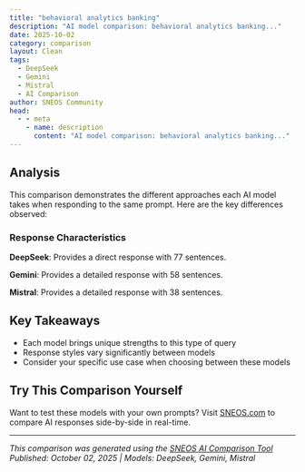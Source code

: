 ```yaml
---
title: "behavioral analytics banking"
description: "AI model comparison: behavioral analytics banking..."
date: 2025-10-02
category: comparison
layout: Clean
tags:
  - DeepSeek
  - Gemini
  - Mistral
  - AI Comparison
author: SNEOS Community
head:
  - - meta
    - name: description
      content: "AI model comparison: behavioral analytics banking..."
---
```


<ChatComparison
  title="behavioral analytics banking"
  prompt="behavioral analytics banking"
  :responses='{
    "DeepSeek": "Of course. Behavioral analytics in banking is a rapidly evolving field that moves beyond traditional financial metrics to understand *how* customers interact with their bank. It\u0027s about analyzing patterns in transaction data, digital engagement, and customer interactions to gain deep insights.\n\nHere\u2019s a comprehensive breakdown of behavioral analytics in banking, covering its importance, key applications, data sources, and challenges.\n\n---\n\n### What is Behavioral Analytics in Banking?\n\nBehavioral analytics is the process of using data to understand how customers behave. In banking, this means analyzing:\n*   **Transaction Patterns:** When, where, and how they spend money.\n*   **Digital Footprints:** How they use mobile apps, websites, and ATMs (login frequency, features used, session duration).\n*   **Lifecycle Events:** Behavioral shifts that indicate major life events (e.g., a sudden increase in savings might suggest planning for a house).\n*   **Channel Preferences:** Whether they prefer mobile, online, or in-branch services.\n\nThe goal is to move from knowing *what* a customer *has* to understanding *what* a customer *needs* and *how* they behave.\n\n---\n\n### Why is it So Important for Banks?\n\n1.  **Hyper-Personalization:** Banks can move from generic marketing to highly relevant offers. For example, suggesting a specific credit card to a customer who frequently travels abroad, rather than a generic \u0022premium card\u0022 offer.\n2.  **Proactive Fraud Detection:** Traditional rules flag unusual transactions (e.g., a large purchase in a foreign country). Behavioral analytics can detect subtler anomalies, like a change in the typical time of day a user logs in or a sudden flurry of small, test transactions that deviate from their normal behavior.\n3.  **Improved Customer Experience:** By understanding pain points in the user journey (e.g., where customers repeatedly drop off in a loan application), banks can streamline processes and reduce friction.\n4.  **Customer Retention (Churn Prediction):** Analytics can identify \u0022at-risk\u0022 customers by spotting behaviors that precede account closure, such as a decline in app usage, stopping direct deposits, or withdrawing large sums. This allows the bank to intervene with a retention offer.\n5.  **Dynamic Credit Risk Assessment:** Beyond a static credit score, behavioral data can provide a more dynamic view of risk. A customer with a modest income but incredibly stable and responsible financial habits might be a better credit risk than the score alone suggests.\n6.  **Product Development:** Insights into how customers use existing products can guide the development of new, in-demand features and services.\n\n---\n\n### Key Applications \u0026 Use Cases\n\n| Application Area | Specific Use Case | How Behavioral Analytics Helps |\n| :--- | :--- | :--- |\n| **Fraud \u0026 Security** | **Account Takeover (ATO) Fraud** | Flags logins from new devices/locations combined with unusual navigation patterns (e.g., immediately changing contact info). |\n| | **Card-Not-Present (CNP) Fraud** | Identifies if an online purchase deviates from the customer\u0027s typical spending categories, merchant types, or transaction amounts. |\n| **Personalized Marketing** | **Next-Best-Action** | After a customer pays off a car loan, the system might automatically offer a new auto loan or a refinancing option, knowing they are in the \u0022car-buying\u0022 mindset. |\n| | **Wealth Management Upsell** | Identifies customers with growing, idle balances in their checking accounts who might be good candidates for investment products. |\n| **Customer Success** | **Churn Prediction** | Creates a \u0022propensity to churn\u0022 score based on signals like decreased login frequency, support ticket complaints, or disengagement from marketing emails. |\n| | **Improving Digital Onboarding** | Analyzes the drop-off points during a new account opening process to identify and fix confusing steps. |\n| **Credit \u0026 Lending** | **Dynamic Credit Scoring** | Augments traditional FICO scores with behavioral data (e.g., income smoothing, responsible savings habits) to serve thin-file or near-prime customers. |\n| **Operational Efficiency** | **Call Center Routing** | Routes customers to the most appropriate agent based on their recent activity (e.g., a customer who just attempted a wire transfer online is routed to the wires department). |\n\n---\n\n### Data Sources for Behavioral Analytics\n\nBanks have a treasure trove of data to fuel these analytics:\n\n*   **Transactional Data:** Core banking systems, credit card processors.\n*   **Digital Interaction Data:** Mobile app logs, website analytics (clickstream data), ATM interactions.\n*   **Customer Relationship Management (CRM):** Call center records, support tickets, branch visit notes.\n*   **Third-Party Data** (with consent): Geo-location data, social media trends (for macroeconomic insights).\n\n---\n\n### Challenges and Considerations\n\nImplementing behavioral analytics is not without its hurdles:\n\n1.  **Data Silos:** Customer data is often trapped in separate systems (e.g., cards, mortgages, digital banking). Breaking down these silos is the first critical step.\n2.  **Privacy and Consent:** This is the biggest challenge. Banks must navigate stringent regulations like GDPR and CCPA. Transparency about data collection and use is paramount. **Opt-in consent is often required.**\n3.  **Data Quality and Integration:** Data must be clean, standardized, and integrated to build accurate models.\n4.  **Cultural Shift:** Requires a shift from a product-centric to a customer-centric culture, driven by data.\n5.  **Talent Gap:** A shortage of data scientists and analysts who understand both banking and advanced analytics.\n\n---\n\n### The Future of Behavioral Analytics in Banking\n\nThe field is moving towards even more real-time, predictive, and integrated analytics:\n\n*   **AI and Machine Learning:** ML models will become more sophisticated at predicting life events (e.g., \u0022This customer is likely getting married in 6 months\u0022) and automating personalized interactions.\n*   **Open Banking \u0026 API Ecosystems:** With customer permission, banks can incorporate data from other financial institutions and fintech apps to get a holistic, 360-degree view of a customer\u0027s financial health.\n*   **Real-Time Hyper-Personalization:** Offering a personalized loan during the checkout process on a retailer\u0027s website, based on real-time analysis of the customer\u0027s financial capacity.\n*   **Ethical AI and Explainability:** As models get more complex, there will be a greater focus on ensuring they are fair, unbiased, and that their decisions can be explained to regulators and customers.\n\n### Conclusion\n\nBehavioral analytics is no longer a \u0022nice-to-have\u0022 for banks; it\u0027s a core competitive necessity. By transforming raw data into a deep understanding of customer behavior, banks can build trust, enhance security, create superior customer experiences, and ultimately drive growth in an increasingly digital and competitive landscape. The key to success lies in balancing powerful insights with rigorous data privacy and ethical considerations.",
    "Gemini": "## Behavioral Analytics in Banking: Understanding and Predicting Customer Behavior\n\nBehavioral analytics in banking leverages data to understand and predict customer behavior, ultimately leading to improved customer experience, reduced risk, and increased profitability.  It moves beyond simple demographic analysis to delve into the \u0022why\u0022 behind customer actions.\n\nHere\u0027s a breakdown of how behavioral analytics is used in banking:\n\n**1. Key Data Sources:**\n\n*   **Transaction Data:**  Purchase history, payment frequency, amount spent, location of transactions.\n*   **Online \u0026 Mobile Activity:** Website navigation, app usage, click patterns, time spent on pages, features used.\n*   **Customer Service Interactions:** Chat logs, phone calls (transcribed and analyzed), email exchanges, customer feedback.\n*   **Account Activity:**  Balance changes, transfers, loan payments, investment decisions.\n*   **Demographic Data:** Age, location, income, occupation (often combined with behavioral data for more nuanced insights).\n*   **Social Media Data (with consent \u0026 privacy considerations):** Sentiment analysis, expressed interests, brand interactions.\n*   **Location Data (from mobile devices, with consent):**  Geographic patterns, proximity to ATMs/branches, travel habits.\n\n**2. Key Applications \u0026 Use Cases:**\n\n*   **Fraud Detection \u0026 Prevention:**\n    *   **Anomaly Detection:** Identifying unusual transaction patterns (e.g., large withdrawals in a new location) that might indicate fraud.\n    *   **Behavioral Biometrics:** Analyzing unique behavioral patterns like typing speed, mouse movements, and gait (on mobile devices) to verify identity and prevent account takeover.\n    *   **Predictive Modeling:** Creating models that predict the likelihood of fraudulent activity based on historical data and emerging trends.\n*   **Personalized Customer Experience:**\n    *   **Targeted Marketing:** Offering tailored products and services based on individual customer needs and preferences. For example, recommending a specific credit card based on spending habits.\n    *   **Personalized Recommendations:** Suggesting relevant financial advice, investment opportunities, or budgeting tools.\n    *   **Customized Website/App Experiences:** Adapting the interface and content based on user behavior, making it easier to find relevant information.\n    *   **Proactive Customer Service:** Identifying customers who might be struggling with a product or service and offering assistance before they complain.\n*   **Risk Management \u0026 Credit Scoring:**\n    *   **Improved Credit Risk Assessment:**  Using behavioral data to supplement traditional credit scores, providing a more comprehensive view of a borrower\u0027s creditworthiness.  For example, consistent payment behavior and responsible account management can offset a slightly lower credit score.\n    *   **Early Warning Systems:**  Identifying customers who are likely to default on loans or credit cards based on changes in their spending habits, account activity, and communication patterns.\n    *   **Portfolio Risk Management:**  Analyzing behavioral trends across the entire customer base to identify and mitigate potential risks to the bank\u0027s portfolio.\n*   **Customer Segmentation \u0026 Targeting:**\n    *   **Identifying High-Value Customers:**  Pinpointing customers who generate the most revenue and focusing on retaining them.\n    *   **Understanding Customer Needs:**  Grouping customers based on their financial goals, life stages, and risk tolerance to better serve their needs.\n    *   **Optimizing Branch Networks:**  Using location data and transaction patterns to determine the optimal location for new branches and ATMs.\n*   **Churn Prediction \u0026 Prevention:**\n    *   **Identifying At-Risk Customers:**  Detecting customers who are likely to switch to a competitor based on changes in their activity, communication patterns, and feedback.\n    *   **Proactive Retention Strategies:**  Implementing strategies to retain at-risk customers, such as offering personalized incentives, improving customer service, or addressing their concerns.\n*   **Compliance \u0026 Regulatory Reporting:**\n    *   **Anti-Money Laundering (AML):**  Using behavioral analytics to detect suspicious transactions and identify potential money laundering activities.\n    *   **Know Your Customer (KYC):**  Improving the accuracy and efficiency of KYC processes by analyzing customer data and identifying potential risks.\n\n**3. Technologies Used:**\n\n*   **Big Data Platforms:** Hadoop, Spark, Cloud-based Data Lakes\n*   **Machine Learning Algorithms:**  Regression, Classification, Clustering, Time Series Analysis, Neural Networks\n*   **Data Visualization Tools:**  Tableau, Power BI\n*   **Real-time Analytics Platforms:**  Kafka, Storm\n*   **Natural Language Processing (NLP):**  Analyzing text data from customer service interactions and social media.\n*   **Behavioral Biometrics Software:**  Platforms that analyze unique behavioral patterns for identity verification.\n\n**4. Benefits of Behavioral Analytics in Banking:**\n\n*   **Increased Revenue:**  Through targeted marketing, personalized recommendations, and improved customer retention.\n*   **Reduced Risk:**  Through fraud detection, credit risk assessment, and AML compliance.\n*   **Improved Customer Experience:**  Through personalized interactions, proactive customer service, and streamlined processes.\n*   **Increased Efficiency:**  Through automation and optimization of various banking operations.\n*   **Data-Driven Decision Making:**  Providing banks with the insights they need to make better decisions about their products, services, and strategies.\n\n**5. Challenges \u0026 Considerations:**\n\n*   **Data Privacy \u0026 Security:**  Banks must ensure that they are collecting and using customer data in a responsible and compliant manner, adhering to regulations like GDPR and CCPA.  Transparency and obtaining consent are crucial.\n*   **Data Quality:**  Accurate and consistent data is essential for effective behavioral analytics.\n*   **Algorithm Bias:**  Algorithms can perpetuate existing biases in the data, leading to unfair or discriminatory outcomes. Careful model validation and mitigation strategies are needed.\n*   **Integration with Existing Systems:**  Integrating behavioral analytics tools with legacy banking systems can be challenging.\n*   **Talent Acquisition:**  Finding and retaining skilled data scientists and analysts with expertise in behavioral analytics.\n*   **Explainability \u0026 Transparency:**  Being able to explain how algorithms are making decisions, especially in areas like credit scoring, is increasingly important for regulatory compliance and building customer trust.  \u0022Black box\u0022 models are becoming less acceptable.\n\n**6. Examples in Action:**\n\n*   **Capital One\u0027s Eno:**  A virtual assistant that uses behavioral data to proactively alert customers about unusual transactions, spending patterns, and potential fraud.\n*   **Fraud detection systems that flag transactions based on location, amount, and merchant type, considering the customer\u0027s historical spending habits.**\n*   **Banks that personalize their mobile app experience based on the features that customers use most frequently.**\n*   **Using location data (with consent) to offer targeted promotions to customers when they are near a particular merchant.**\n\n**In conclusion, behavioral analytics is transforming the banking industry by enabling banks to gain a deeper understanding of their customers and deliver more personalized, efficient, and secure services.  As data continues to grow and analytical techniques become more sophisticated, behavioral analytics will play an even more critical role in the future of banking.**\n",
    "Mistral": "Behavioral analytics in banking involves the use of data and analytical techniques to understand and predict customer behavior. This approach helps banks to make informed decisions, improve customer experiences, and enhance operational efficiency. Here are some key areas where behavioral analytics can be applied in banking:\n\n### 1. **Customer Segmentation**\n   - **Identifying Patterns:** Analyzing transaction data to identify different customer segments based on spending habits, income levels, and other behavioral traits.\n   - **Personalized Offers:** Tailoring marketing campaigns and product offerings to specific customer segments to increase engagement and satisfaction.\n\n### 2. **Fraud Detection**\n   - **Anomaly Detection:** Using machine learning algorithms to detect unusual patterns or deviations from normal behavior, which could indicate fraudulent activities.\n   - **Real-Time Monitoring:** Implementing systems that can monitor transactions in real-time and flag suspicious activities for immediate review.\n\n### 3. **Risk Management**\n   - **Credit Scoring:** Analyzing historical data to predict the likelihood of loan defaults and adjust credit scoring models accordingly.\n   - **Risk Assessment:** Evaluating the risk associated with different types of transactions and customer behaviors to mitigate potential losses.\n\n### 4. **Customer Retention**\n   - **Churn Prediction:** Identifying customers who are at risk of leaving the bank by analyzing their transaction patterns and interactions with the bank.\n   - **Proactive Engagement:** Implementing strategies to engage at-risk customers proactively, such as offering special promotions or personalized services.\n\n### 5. **Product Development**\n   - **Market Research:** Using behavioral data to understand customer needs and preferences, which can inform the development of new financial products and services.\n   - **Feature Enhancements:** Continuously improving existing products based on customer feedback and usage patterns.\n\n### 6. **Customer Experience**\n   - **User Journey Mapping:** Analyzing customer interactions across various touchpoints to identify pain points and areas for improvement.\n   - **Personalized Services:** Offering personalized financial advice and recommendations based on individual customer behavior and preferences.\n\n### 7. **Operational Efficiency**\n   - **Process Optimization:** Identifying inefficiencies in banking processes by analyzing employee and customer behaviors, and implementing improvements.\n   - **Resource Allocation:** Optimizing the allocation of resources based on demand patterns and customer behavior to ensure smooth operations.\n\n### 8. **Compliance and Regulation**\n   - **Regulatory Reporting:** Using behavioral analytics to ensure compliance with regulatory requirements by monitoring and reporting on customer behaviors and transactions.\n   - **Audit Trails:** Maintaining detailed records of customer interactions and transactions for audit purposes.\n\n### 9. **Marketing and Sales**\n   - **Targeted Campaigns:** Designing targeted marketing campaigns based on customer behavior and preferences to increase conversion rates.\n   - **Sales Forecasting:** Predicting future sales and customer acquisition trends by analyzing historical behavioral data.\n\n### 10. **Customer Support**\n   - **Issue Resolution:** Analyzing customer support interactions to identify common issues and improve resolution processes.\n   - **Self-Service Options:** Enhancing self-service options based on customer behavior and preferences to reduce the load on customer support teams.\n\n### Tools and Technologies\n- **Data Collection:** CRM systems, transaction databases, customer interaction logs.\n- **Analytical Tools:** Machine learning algorithms, data visualization tools, predictive analytics software.\n- **Integration:** Integrating behavioral analytics with existing banking systems and platforms for seamless data flow and analysis.\n\n### Ethical Considerations\n- **Privacy:** Ensuring that customer data is collected, stored, and analyzed in compliance with privacy regulations and ethical standards.\n- **Transparency:** Being transparent with customers about how their data is used and providing options for them to control their data.\n\nBy leveraging behavioral analytics, banks can gain deeper insights into customer behavior, enhance their services, and drive business growth while maintaining a strong focus on customer satisfaction and operational efficiency."
  }'
  published-date="12:57"
/>

## Analysis

This comparison demonstrates the different approaches each AI model takes when responding to the same prompt. Here are the key differences observed:

### Response Characteristics

**DeepSeek**: Provides a direct response with 77 sentences. 

**Gemini**: Provides a detailed response with 58 sentences. 

**Mistral**: Provides a detailed response with 38 sentences. 

## Key Takeaways

- Each model brings unique strengths to this type of query
- Response styles vary significantly between models
- Consider your specific use case when choosing between these models

## Try This Comparison Yourself

Want to test these models with your own prompts? Visit [SNEOS.com](https://sneos.com) to compare AI responses side-by-side in real-time.

---

*This comparison was generated using the [SNEOS AI Comparison Tool](https://sneos.com)*
*Published: October 02, 2025 | Models: DeepSeek, Gemini, Mistral*
